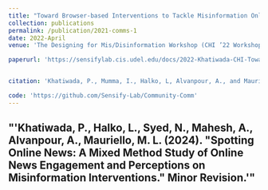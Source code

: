 ```yaml
---
title: "Toward Browser-based Interventions to Tackle Misinformation Online"
collection: publications
permalink: /publication/2021-comms-1
date: 2022-April
venue: 'The Designing for Mis/Disinformation Workshop (CHI ’22 Workshop)'

paperurl: 'https://sensifylab.cis.udel.edu/docs/2022-Khatiwada-CHI-Toward-Browser-based-Interventions-Misinformation-Online-Workshop.pdf'


citation: 'Khatiwada, P., Mumma, I., Halko, L, Alvanpour, A., and Mauriello, M.L., (2022). "Toward Browser-based Interventions to Tackle Misinformation Online." ACM SIGCHI 2022 Designing for Mis/Disinformaiton Workshop.'

code: 'https://github.com/Sensify-Lab/Community-Comm'
---
```


"'Khatiwada, P., Halko, L., Syed, N., Mahesh, A., Alvanpour, A., Mauriello, M. L. (2024). "Spotting Online News: A Mixed Method Study of Online News Engagement and Perceptions on Misinformation Interventions." Minor Revision.'"
---



<!-- 
**.bib:**

@article{khatiwada2022toward,
  title={Toward Browser-based Interventions to Tackle Misinformation Online},
  author={KHATIWADA, PRERANA and MUMMA, IAN and HALKO, LUKE and ALVANPOUR, ANESEH and MAURIELLO, MATTHEW LOUIS},
  year={2022}
} -->
